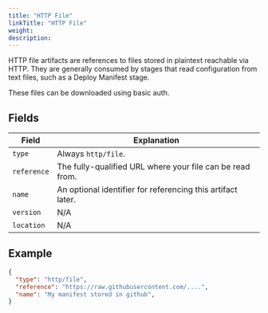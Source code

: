```yaml
---
title: "HTTP File"
linkTitle: "HTTP File"
weight: 
description: 
---
```



HTTP file artifacts are references to files stored in plaintext reachable via
HTTP. They are generally consumed by stages that read configuration from text
files, such as a Deploy Manifest stage. 

These files can be downloaded using basic auth.

## Fields

| Field | Explanation |
|-|-----------|
| `type` | Always `http/file`. |
| `reference` | The fully-qualified URL where your file can be read from. |
| `name` | An optional identifier for referencing this artifact later. |
| `version` | N/A |
| `location` | N/A |

## Example

```json
{
  "type": "http/file",
  "reference": "https://raw.githubusercontent.com/....",
  "name": "My manifest stored in github",
}
```
